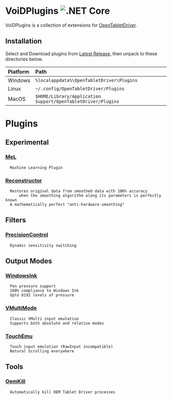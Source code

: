 # VoiDPlugins ![.NET Core](https://github.com/X9VoiD/VoiDPlugins/workflows/.NET%20Core/badge.svg)

VoiDPlugins is a collection of extensions for [OpenTabletDriver](https://github.com/InfinityGhost/OpenTabletDriver).

## Installation

Select and Download plugins from [Latest Release](https://github.com/X9VoiD/VoiDPlugins/releases/latest), then unpack to these directories below.

| Platform | Path |
| :-- | :-- |
| Windows | `%localappdata%\OpenTabletDriver\Plugins` |
| Linux | `~/.config/OpenTabletDriver/Plugins` |
| MacOS | `$HOME/Library/Application Support/OpenTabletDriver/Plugins` |

# Plugins

## Experimental

### [MeL](https://github.com/X9VoiD/VoiDPlugins/wiki/MeL)

      Machine Learning Plugin

### [Reconstructor](https://github.com/X9VoiD/VoiDPlugins/wiki/Reconstructor)

      Restores original data from smoothed data with 100% accuracy
          when the smoothing algorithm along its parameters is perfectly known
      A mathematically perfect "anti-hardware-smoothing"

## Filters

### [PrecisionControl](https://github.com/X9VoiD/VoiDPlugins/wiki/PrecisionControl)

      Dynamic sensitivity switching

## Output Modes

### [WindowsInk](https://github.com/X9VoiD/VoiDPlugins/wiki/WindowsInk)

      Pen pressure support
      100% compliance to Windows Ink
      Upto 8192 levels of pressure

### [VMultiMode](https://github.com/X9VoiD/VoiDPlugins/wiki/VMultiMode)

      Classic VMulti input emulation
      Supports both absolute and relative modes

### [TouchEmu](https://github.com/X9VoiD/VoiDPlugins/wiki/TouchEmu)

      Touch input emulation (RawInput incompatible)
      Natural Scrolling everywhere

## Tools

### [OemKill](https://github.com/X9VoiD/VoiDPlugins/wiki/OemKill)

      Automatically kill OEM Tablet Driver processes
